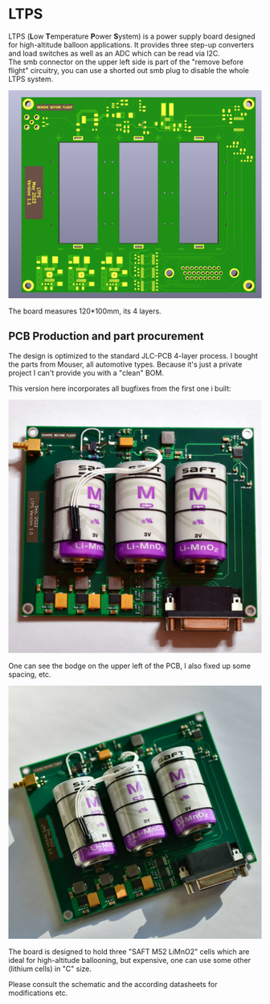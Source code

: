 # LTPS
LTPS (**L**ow **T**emperature **P**ower **S**ystem) is a power supply board designed for high-altitude balloon applications.
It provides three step-up converters and load switches as well as an ADC which can be read via I2C. <br>
The smb connector on the upper left side is part of the "remove before flight" circuitry, you can use a shorted out smb plug to disable the whole
LTPS system.

![alt text](pictures/LTPS_renderview.jpg)

The board measures 120*100mm, its 4 layers.

## PCB Production and part procurement  
The design is optimized to the standard JLC-PCB 4-layer process.
I bought the parts from Mouser, all automotive types. Because it's just a private project 
I can't provide you with a "clean" BOM.

This version here incorporates all bugfixes from the first one i built:

![alt text](pictures/LTPS_topview.jpg)

One can see the bodge on the upper left of the PCB, I also fixed up some spacing, etc.

![alt text](pictures/LTPS_sideview.jpg)

The board is designed to hold three "SAFT M52 LiMnO2" cells which are ideal for high-altitude ballooning, but expensive, one can 
use some other (lithium cells) in "C" size.

Please consult the schematic and the according datasheets for modifications etc.
